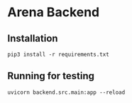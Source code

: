# Arena Backend

## Installation
```
pip3 install -r requirements.txt
```

## Running for testing
```
uvicorn backend.src.main:app --reload
```